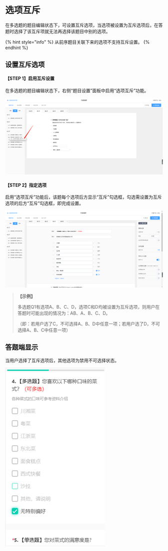 # 选项互斥

在多选题的题目编辑状态下，可设置互斥选项，当选项被设置为互斥选项后，在答题时选择了该互斥项就无法再选择该题目中别的选项。

{% hint style="info" %}
从前序题目关联下来的选项不支持互斥设置。
{% endhint %}

## 设置互斥选项

#### 【STEP 1】启用互斥设置

在多选题的题目编辑状态下，右侧“题目设置”面板中启用“选项互斥”功能。

![&#x542F;&#x7528;&#x201C;&#x9009;&#x9879;&#x4E92;&#x65A5;&#x201D;&#x529F;&#x80FD;](../../../.gitbook/assets/image%20%28222%29.png)

#### 【STEP 2】指定选项

启用“选项互斥”功能后，该题每个选项后方显示“互斥”勾选框，勾选需设置为互斥选项的后方“互斥”勾选框，即完成设置。

![&#x52FE;&#x9009;&#x201C;&#x4E92;&#x65A5;&#x201D;&#x52FE;&#x9009;&#x6846;](../../../.gitbook/assets/image%20%2878%29.png)

> **【示例】**
>
> 多选题Q1有选项A、B、C、D，选项C和D均被设置为互斥选项，则用户在答题时可能出现的情况为：AB、A、B、C、D。
>
> （即：若用户选了C，不可选择A、B、D中任意一项；若用户选了D，不可选择A、B、C中任意一项）

## 答题端显示

当用户选择了互斥选项后，其他选项为禁用不可选择状态。

![&#x9009;&#x62E9;&#x4E92;&#x65A5;&#x9009;&#x9879;&#x540E;&#x5176;&#x4ED6;&#x9009;&#x9879;&#x88AB;&#x7981;&#x7528;](../../../.gitbook/assets/image%20%2833%29.png)

